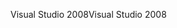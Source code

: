 <span data-ttu-id="063bb-101">Visual Studio 2008</span><span class="sxs-lookup"><span data-stu-id="063bb-101">Visual Studio 2008</span></span>